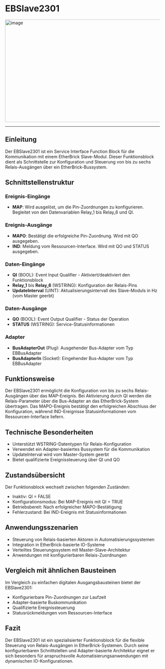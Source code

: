 # EBSlave2301

<img width="1529" height="334" alt="image" src="https://github.com/user-attachments/assets/8995d004-b357-48c9-b1d3-cc1fdc00c9e3" />

* * * * * * * * * *

## Einleitung
Der EBSlave2301 ist ein Service Interface Function Block für die Kommunikation mit einem EtherBrick Slave-Modul. Dieser Funktionsblock dient als Schnittstelle zur Konfiguration und Steuerung von bis zu sechs Relais-Ausgängen über ein EtherBrick-Bussystem.

## Schnittstellenstruktur

### **Ereignis-Eingänge**
- **MAP**: Wird ausgelöst, um die Pin-Zuordnungen zu konfigurieren. Begleitet von den Datenvariablen Relay_1 bis Relay_6 und QI.

### **Ereignis-Ausgänge**
- **MAPO**: Bestätigt die erfolgreiche Pin-Zuordnung. Wird mit QO ausgegeben.
- **IND**: Meldung vom Ressourcen-Interface. Wird mit QO und STATUS ausgegeben.

### **Daten-Eingänge**
- **QI** (BOOL): Event Input Qualifier - Aktiviert/deaktiviert den Funktionsblock
- **Relay_1** bis **Relay_6** (WSTRING): Konfiguration der Relais-Pins
- **UpdateInterval** (UINT): Aktualisierungsintervall des Slave-Moduls in Hz (vom Master geerbt)

### **Daten-Ausgänge**
- **QO** (BOOL): Event Output Qualifier - Status der Operation
- **STATUS** (WSTRING): Service-Statusinformationen

### **Adapter**
- **BusAdapterOut** (Plug): Ausgehender Bus-Adapter vom Typ EBBusAdapter
- **BusAdapterIn** (Socket): Eingehender Bus-Adapter vom Typ EBBusAdapter

## Funktionsweise
Der EBSlave2301 ermöglicht die Konfiguration von bis zu sechs Relais-Ausgängen über das MAP-Ereignis. Bei Aktivierung durch QI werden die Relais-Parameter über die Bus-Adapter an das EtherBrick-System übertragen. Das MAPO-Ereignis bestätigt den erfolgreichen Abschluss der Konfiguration, während IND-Ereignisse Statusinformationen vom Ressourcen-Interface liefern.

## Technische Besonderheiten
- Unterstützt WSTRING-Datentypen für Relais-Konfiguration
- Verwendet ein Adapter-basiertes Bussystem für die Kommunikation
- UpdateInterval wird vom Master-System geerbt
- Bietet qualifizierte Ereignissteuerung über QI und QO

## Zustandsübersicht
Der Funktionsblock wechselt zwischen folgenden Zuständen:
- Inaktiv: QI = FALSE
- Konfigurationsmodus: Bei MAP-Ereignis mit QI = TRUE
- Betriebsbereit: Nach erfolgreicher MAPO-Bestätigung
- Fehlerzustand: Bei IND-Ereignis mit Statusinformationen

## Anwendungsszenarien
- Steuerung von Relais-basierten Aktoren in Automatisierungssystemen
- Integration in EtherBrick-basierte IO-Systeme
- Verteiltes Steuerungssystem mit Master-Slave-Architektur
- Anwendungen mit konfigurierbaren Relais-Zuordnungen

## Vergleich mit ähnlichen Bausteinen
Im Vergleich zu einfachen digitalen Ausgangsbausteinen bietet der EBSlave2301:
- Konfigurierbare Pin-Zuordnungen zur Laufzeit
- Adapter-basierte Buskommunikation
- Qualifizierte Ereignissteuerung
- Statusrückmeldungen vom Ressourcen-Interface

## Fazit
Der EBSlave2301 ist ein spezialisierter Funktionsblock für die flexible Steuerung von Relais-Ausgängen in EtherBrick-Systemen. Durch seine konfigurierbaren Schnittstellen und Adapter-basierte Architektur eignet er sich besonders für anspruchsvolle Automatisierungsanwendungen mit dynamischen IO-Konfigurationen.
